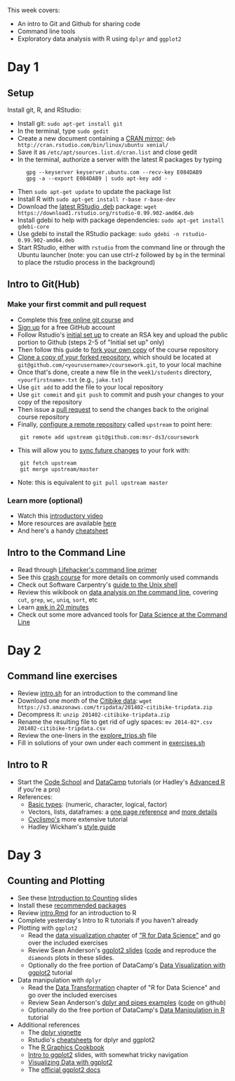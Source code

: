 This week covers:

  * An intro to Git and Github for sharing code
  * Command line tools
  * Exploratory data analysis with R using ``dplyr`` and ``ggplot2``

# Day 1

## Setup

Install git, R, and RStudio:

  * Install git: ``sudo apt-get install git``
  * In the terminal, type ``sudo gedit``
  * Create a new document containing a [CRAN mirror](http://cran.r-project.org/mirrors.html): ``deb http://cran.rstudio.com/bin/linux/ubuntu xenial/``
  * Save it as ``/etc/apt/sources.list.d/cran.list`` and close gedit
  * In the terminal, authorize a server with the latest R packages by typing
```
      gpg --keyserver keyserver.ubuntu.com --recv-key E084DAB9
	  gpg -a --export E084DAB9 | sudo apt-key add -
```
  * Then ``sudo apt-get update`` to update the package list
  * Install R with ``sudo apt-get install r-base r-base-dev``
  * Download the [latest RStudio .deb](http://www.rstudio.com/products/rstudio/download/) package: ``wget https://download1.rstudio.org/rstudio-0.99.902-amd64.deb``
  * Install gdebi to help with package dependencies: ``sudo apt-get install gdebi-core``
  * Use gdebi to install the RStudio package: ``sudo gdebi -n rstudio-0.99.902-amd64.deb``
  * Start RStudio, either with ``rstudio`` from the command line or through the Ubuntu launcher (note: you can use ctrl-z followed by ``bg`` in the terminal to place the rstudio process in the background)

## Intro to Git(Hub)

### Make your first commit and pull request
  * Complete this [free online git course](https://try.github.io) and 
  * [Sign up](https://github.com/join) for a free GitHub account
  * Follow Rstudio's [initial set up](http://r-pkgs.had.co.nz/git.html#git-init) to create an RSA key and upload the public portion to Github (steps 2-5 of "Initial set up" only)
  * Then follow this guide to [fork your own copy](https://guides.github.com/activities/forking/) of the course repository
  * [Clone a copy of your forked repository](https://help.github.com/articles/cloning-a-repository/), which should be located at ``git@github.com/<yourusername>/coursework.git``, to your local machine
  * Once that's done, create a new file in the ``week1/students`` directory, ``<yourfirstname>.txt`` (e.g., ``jake.txt``)
  * Use ``git add`` to add the file to your local repository
  * Use ``git commit`` and ``git push`` to commit and push your changes to your copy of the repository
  * Then issue a [pull request](https://guides.github.com/activities/forking/#making-a-pull-request) to send the changes back to the original course repository
  * Finally, [configure a remote repository](https://help.github.com/articles/configuring-a-remote-for-a-fork/) called ``upstream`` to point here:
```
    git remote add upstream git@github.com:msr-ds3/coursework
```
  * This will allow you to [sync future changes](https://help.github.com/articles/syncing-a-fork/) to your fork with:
```
    git fetch upstream
	git merge upstream/master
```
  * Note: this is equivalent to ``git pull upstream master``

### Learn more (optional)
  * Watch this [introductory video](https://www.youtube.com/watch?v=U8GBXvdmHT4)
  * More resources are available [here](https://help.github.com/articles/good-resources-for-learning-git-and-github/)
  * And here's a handy [cheatsheet](https://services.github.com/kit/downloads/github-git-cheat-sheet.pdf)
  
## Intro to the Command Line
  * Read through [Lifehacker's command line primer](http://lifehacker.com/5633909/who-needs-a-mouse-learn-to-use-the-command-line-for-almost-anything)
  * See this [crash course](http://cli.learncodethehardway.org/book/) for more details on commonly used commands
  * Check out Software Carpentry's [guide to the Unix shell](http://swcarpentry.github.io/shell-novice/)
  * Review this wikibook on [data analysis on the command line](http://en.wikibooks.org/wiki/Ad_Hoc_Data_Analysis_From_The_Unix_Command_Line), covering ``cut``, ``grep``, ``wc``, ``uniq``, ``sort``, etc
  * Learn [awk in 20 minutes](http://ferd.ca/awk-in-20-minutes.html)
  * Check out some more advanced tools for [Data Science at the Command Line](http://datascienceatthecommandline.com)

# Day 2

## Command line exercises

  * Review [intro.sh](shell/intro.sh) for an introduction to the command line
  * Download one month of the [Citibike data](https://www.citibikenyc.com/system-data): ``wget https://s3.amazonaws.com/tripdata/201402-citibike-tripdata.zip``
  * Decompress it: ``unzip 201402-citibike-tripdata.zip``
  * Rename the resulting file to get rid of ugly spaces: ``mv 2014-02*.csv 201402-citibike-tripdata.csv``
  * Review the one-liners in the [explore_trips.sh](citibike/explore_trips.sh) file
  * Fill in solutions of your own under each comment in [exercises.sh](citibike/exercises.sh)

## Intro to R

  * Start the [Code School](http://tryr.codeschool.com) and [DataCamp](http://datacamp.com/courses/free-introduction-to-r) tutorials (or Hadley's [Advanced R](http://adv-r.had.co.nz) if you're a pro)
  * References:
    * [Basic types](http://www.r-tutor.com/r-introduction/basic-data-types): (numeric, character, logical, factor)
    * Vectors, lists, dataframes: a [one page reference](http://www.statmethods.net/input/datatypes.html) and [more details](https://en.wikibooks.org/wiki/R_Programming/Data_types)
	* [Cyclismo's](http://www.cyclismo.org/tutorial/R/index.html) more extensive tutorial
    * Hadley Wickham's [style guide](http://adv-r.had.co.nz/Style.html)

# Day 3

## Counting and Plotting
  * See these [Introduction to Counting](http://www.slideshare.net/jakehofman/lecture-2-44332354) slides
  * Install these [recommended packages](http://r4ds.had.co.nz/introduction.html#r-packages)
  * Review [intro.Rmd](r/intro.Rmd) for an introduction to R
  * Complete yesterday's Intro to R tutorials if you haven't already
  * Plotting with ``ggplot2``
    * Read the [data visualization chapter](http://r4ds.had.co.nz/data-visualisation.html) of ["R for Data Science"](http://r4ds.had.co.nz) and go over the included exercises
    * Review Sean Anderson's [ggplot2 slides](http://seananderson.ca/courses/12-ggplot2/ggplot2_slides_with_examples.pdf) ([code]((http://github.com/seananderson/datawranglR)) and reproduce the ``diamonds`` plots in these slides.
    * Optionally do the free portion of DataCamp's [Data Visualization with ggplot2](https://campus.datacamp.com/courses/data-visualization-with-ggplot2-1/) tutorial    
  * Data manipulation with ``dplyr``
    * Read the [Data Transformation](http://r4ds.had.co.nz/transform.html) chapter of "R for Data Science" and go over the included exercises
    * Review Sean Anderson's [dplyr and pipes examples](http://seananderson.ca/2014/09/13/dplyr-intro.html) ([code](https://github.com/seananderson/dplyr-intro-2014) on github)
    * Optionally do the free portion of DataCamp's [Data Manipulation in R](https://campus.datacamp.com/courses/dplyr-data-manipulation-r-tutorial) tutorial
  * Additional references
    * The [dplyr vignette](http://cran.rstudio.com/web/packages/dplyr/vignettes/introduction.html) 
    * Rstudio's [cheatsheets](http://www.rstudio.com/resources/cheatsheets/) for dplyr and ggplot2
	* The [R Graphics Cookbook](http://www.cookbook-r.com/Graphs/)
	* [Intro to ggplot2](http://superbobry.github.io/slides/ggplot2/) slides, with somewhat tricky navigation
	* [Visualizing Data with ggplot2](http://varianceexplained.org/RData/lessons/lesson2/)
    * The [official ggplot2 docs](http://docs.ggplot2.org/current/)